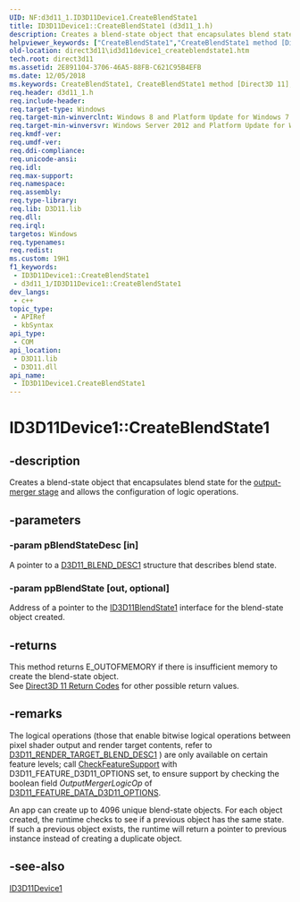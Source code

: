 ```yaml
---
UID: NF:d3d11_1.ID3D11Device1.CreateBlendState1
title: ID3D11Device1::CreateBlendState1 (d3d11_1.h)
description: Creates a blend-state object that encapsulates blend state for the output-merger stage and allows the configuration of logic operations.
helpviewer_keywords: ["CreateBlendState1","CreateBlendState1 method [Direct3D 11]","CreateBlendState1 method [Direct3D 11]","ID3D11Device1 interface","ID3D11Device1 interface [Direct3D 11]","CreateBlendState1 method","ID3D11Device1.CreateBlendState1","ID3D11Device1::CreateBlendState1","d3d11_1/ID3D11Device1::CreateBlendState1","direct3d11.id3d11device1_createblendstate1"]
old-location: direct3d11\id3d11device1_createblendstate1.htm
tech.root: direct3d11
ms.assetid: 2E891104-3706-46A5-88FB-C621C95B4EFB
ms.date: 12/05/2018
ms.keywords: CreateBlendState1, CreateBlendState1 method [Direct3D 11], CreateBlendState1 method [Direct3D 11],ID3D11Device1 interface, ID3D11Device1 interface [Direct3D 11],CreateBlendState1 method, ID3D11Device1.CreateBlendState1, ID3D11Device1::CreateBlendState1, d3d11_1/ID3D11Device1::CreateBlendState1, direct3d11.id3d11device1_createblendstate1
req.header: d3d11_1.h
req.include-header: 
req.target-type: Windows
req.target-min-winverclnt: Windows 8 and Platform Update for Windows 7 [desktop apps \| UWP apps]
req.target-min-winversvr: Windows Server 2012 and Platform Update for Windows Server 2008 R2 [desktop apps \| UWP apps]
req.kmdf-ver: 
req.umdf-ver: 
req.ddi-compliance: 
req.unicode-ansi: 
req.idl: 
req.max-support: 
req.namespace: 
req.assembly: 
req.type-library: 
req.lib: D3D11.lib
req.dll: 
req.irql: 
targetos: Windows
req.typenames: 
req.redist: 
ms.custom: 19H1
f1_keywords:
 - ID3D11Device1::CreateBlendState1
 - d3d11_1/ID3D11Device1::CreateBlendState1
dev_langs:
 - c++
topic_type:
 - APIRef
 - kbSyntax
api_type:
 - COM
api_location:
 - D3D11.lib
 - D3D11.dll
api_name:
 - ID3D11Device1.CreateBlendState1
---
```


# ID3D11Device1::CreateBlendState1


## -description

Creates a blend-state object that encapsulates blend state for the <a href="/windows/desktop/direct3d11/d3d10-graphics-programming-guide-output-merger-stage">output-merger stage</a> and allows the configuration of logic operations.

## -parameters

### -param pBlendStateDesc [in]

A pointer to a  <a href="/windows/win32/api/d3d11_1/ns-d3d11_1-d3d11_blend_desc1">D3D11_BLEND_DESC1</a> structure that describes blend state.

### -param ppBlendState [out, optional]

Address of a pointer to the <a href="/windows/desktop/api/d3d11_1/nn-d3d11_1-id3d11blendstate1">ID3D11BlendState1</a> interface for the blend-state object created.

## -returns

This method returns E_OUTOFMEMORY if there is insufficient memory to create the blend-state object.  
        See <a href="/windows/desktop/direct3d11/d3d11-graphics-reference-returnvalues">Direct3D 11 Return Codes</a> for other possible return values.

## -remarks

The logical operations (those that enable bitwise logical operations between pixel shader output and render target contents, refer to <a href="/windows/desktop/api/d3d11_1/ns-d3d11_1-d3d11_render_target_blend_desc1">D3D11_RENDER_TARGET_BLEND_DESC1</a> ) are only available on certain feature levels; call <a href="/windows/desktop/api/d3d11/nf-d3d11-id3d11device-checkfeaturesupport">CheckFeatureSupport</a> with D3D11_FEATURE_D3D11_OPTIONS set, to ensure support by checking the boolean field  <i>OutputMergerLogicOp</i> of <a href="/windows/desktop/api/d3d11/ns-d3d11-d3d11_feature_data_d3d11_options">D3D11_FEATURE_DATA_D3D11_OPTIONS</a>.

An app can create up to 4096 unique blend-state objects. For each object created, the runtime checks to see if a previous object 
      has the same state. If such a previous object exists, the runtime will return a pointer to previous instance instead of creating a duplicate object.

## -see-also

<a href="/windows/desktop/api/d3d11_1/nn-d3d11_1-id3d11device1">ID3D11Device1</a>